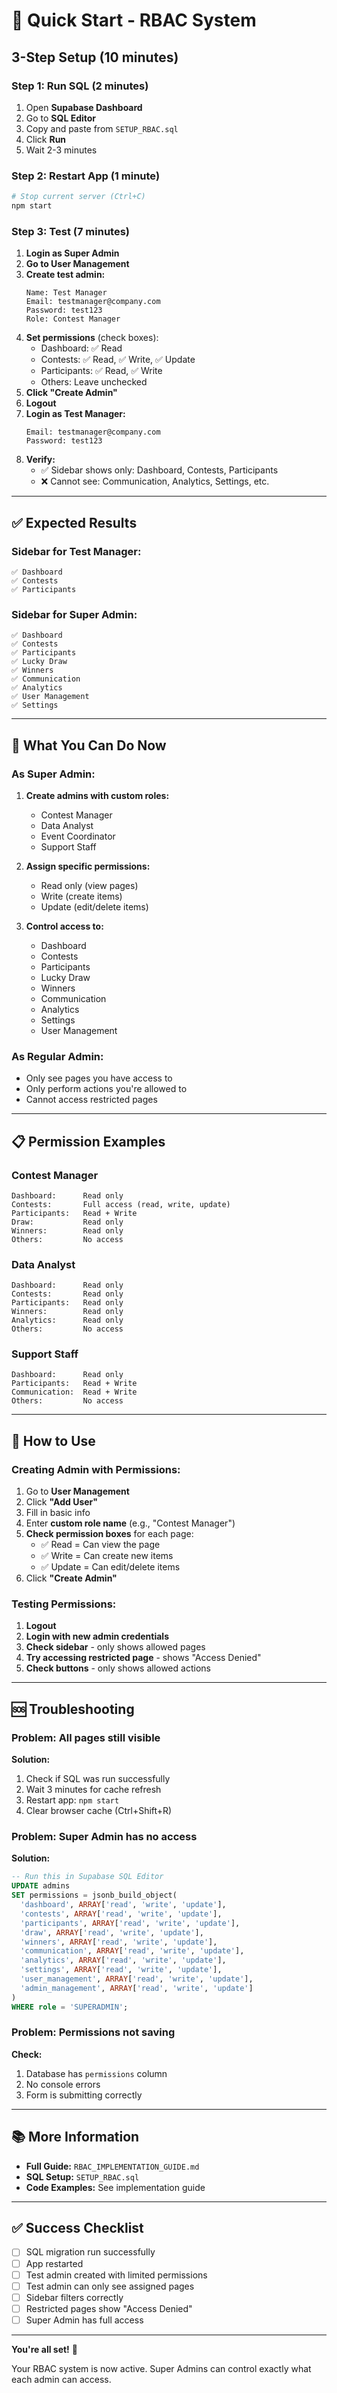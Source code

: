 # 🚀 Quick Start - RBAC System

## 3-Step Setup (10 minutes)

### Step 1: Run SQL (2 minutes)

1. Open **Supabase Dashboard**
2. Go to **SQL Editor**
3. Copy and paste from `SETUP_RBAC.sql`
4. Click **Run**
5. Wait 2-3 minutes

### Step 2: Restart App (1 minute)

```bash
# Stop current server (Ctrl+C)
npm start
```

### Step 3: Test (7 minutes)

1. **Login as Super Admin**
2. **Go to User Management**
3. **Create test admin:**
   ```
   Name: Test Manager
   Email: testmanager@company.com
   Password: test123
   Role: Contest Manager
   ```
4. **Set permissions** (check boxes):
   - Dashboard: ✅ Read
   - Contests: ✅ Read, ✅ Write, ✅ Update
   - Participants: ✅ Read, ✅ Write
   - Others: Leave unchecked
5. **Click "Create Admin"**
6. **Logout**
7. **Login as Test Manager:**
   ```
   Email: testmanager@company.com
   Password: test123
   ```
8. **Verify:**
   - ✅ Sidebar shows only: Dashboard, Contests, Participants
   - ❌ Cannot see: Communication, Analytics, Settings, etc.

---

## ✅ Expected Results

### Sidebar for Test Manager:
```
✅ Dashboard
✅ Contests  
✅ Participants
```

### Sidebar for Super Admin:
```
✅ Dashboard
✅ Contests
✅ Participants
✅ Lucky Draw
✅ Winners
✅ Communication
✅ Analytics
✅ User Management
✅ Settings
```

---

## 🎯 What You Can Do Now

### As Super Admin:

1. **Create admins with custom roles:**
   - Contest Manager
   - Data Analyst
   - Event Coordinator
   - Support Staff

2. **Assign specific permissions:**
   - Read only (view pages)
   - Write (create items)
   - Update (edit/delete items)

3. **Control access to:**
   - Dashboard
   - Contests
   - Participants
   - Lucky Draw
   - Winners
   - Communication
   - Analytics
   - Settings
   - User Management

### As Regular Admin:

- Only see pages you have access to
- Only perform actions you're allowed to
- Cannot access restricted pages

---

## 📋 Permission Examples

### Contest Manager
```
Dashboard:      Read only
Contests:       Full access (read, write, update)
Participants:   Read + Write
Draw:           Read only
Winners:        Read only
Others:         No access
```

### Data Analyst
```
Dashboard:      Read only
Contests:       Read only
Participants:   Read only
Winners:        Read only
Analytics:      Read only
Others:         No access
```

### Support Staff
```
Dashboard:      Read only
Participants:   Read + Write
Communication:  Read + Write
Others:         No access
```

---

## 🔧 How to Use

### Creating Admin with Permissions:

1. Go to **User Management**
2. Click **"Add User"**
3. Fill in basic info
4. Enter **custom role name** (e.g., "Contest Manager")
5. **Check permission boxes** for each page:
   - ✅ Read = Can view the page
   - ✅ Write = Can create new items
   - ✅ Update = Can edit/delete items
6. Click **"Create Admin"**

### Testing Permissions:

1. **Logout**
2. **Login with new admin credentials**
3. **Check sidebar** - only shows allowed pages
4. **Try accessing restricted page** - shows "Access Denied"
5. **Check buttons** - only shows allowed actions

---

## 🆘 Troubleshooting

### Problem: All pages still visible

**Solution:**
1. Check if SQL was run successfully
2. Wait 3 minutes for cache refresh
3. Restart app: `npm start`
4. Clear browser cache (Ctrl+Shift+R)

### Problem: Super Admin has no access

**Solution:**
```sql
-- Run this in Supabase SQL Editor
UPDATE admins 
SET permissions = jsonb_build_object(
  'dashboard', ARRAY['read', 'write', 'update'],
  'contests', ARRAY['read', 'write', 'update'],
  'participants', ARRAY['read', 'write', 'update'],
  'draw', ARRAY['read', 'write', 'update'],
  'winners', ARRAY['read', 'write', 'update'],
  'communication', ARRAY['read', 'write', 'update'],
  'analytics', ARRAY['read', 'write', 'update'],
  'settings', ARRAY['read', 'write', 'update'],
  'user_management', ARRAY['read', 'write', 'update'],
  'admin_management', ARRAY['read', 'write', 'update']
)
WHERE role = 'SUPERADMIN';
```

### Problem: Permissions not saving

**Check:**
1. Database has `permissions` column
2. No console errors
3. Form is submitting correctly

---

## 📚 More Information

- **Full Guide:** `RBAC_IMPLEMENTATION_GUIDE.md`
- **SQL Setup:** `SETUP_RBAC.sql`
- **Code Examples:** See implementation guide

---

## ✅ Success Checklist

- [ ] SQL migration run successfully
- [ ] App restarted
- [ ] Test admin created with limited permissions
- [ ] Test admin can only see assigned pages
- [ ] Sidebar filters correctly
- [ ] Restricted pages show "Access Denied"
- [ ] Super Admin has full access

---

**You're all set!** 🎉

Your RBAC system is now active. Super Admins can control exactly what each admin can access.
